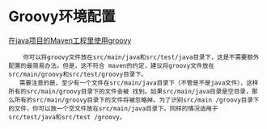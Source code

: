 # Groovy环境配置

[在java项目的Maven工程里使用groovy](http://akunamotata.iteye.com/blog/1553416)

```
	你可以将groovy文件放在src/main/java和src/test/java目录下，这是不需要额外配置的最简易办法。但是，这不符合 maven的约定，建议将groovy文件放在src/main/groovy和src/test/groovy目录下。
   需要注意的是，至少有一个文件在src/main/java目录下（不管是不是java文件），这样所有的src/main/groovy目录下的文件会被 找到。如果src/main/java目录是空目录，那么所有的src/main/groovy目录下的文件将被忽略掉。为了识别src/main /groovy目录下的文件，你可以放一个空文件放在src/main/java目录下。同样的情况适用于src/test/java和src/test /groovy。
 
```